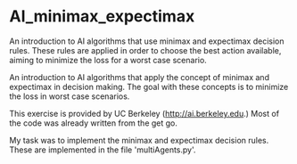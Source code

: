 # AI_minimax_expectimax
An introduction to AI algorithms that use minimax and expectimax decision rules. These rules are applied in order to choose the best action available, aiming to minimize the loss for a worst case scenario.

An introduction to AI algorithms that apply the concept of minimax and expectimax in decision making. 
The goal with these concepts is to minimize the loss in worst case scenarios.

This exercise is provided by UC Berkeley (http://ai.berkeley.edu.) Most of the code was already written from the get go.

My task was to implement the minimax and expectimax decision rules. These are implemented in the file 'multiAgents.py'.
